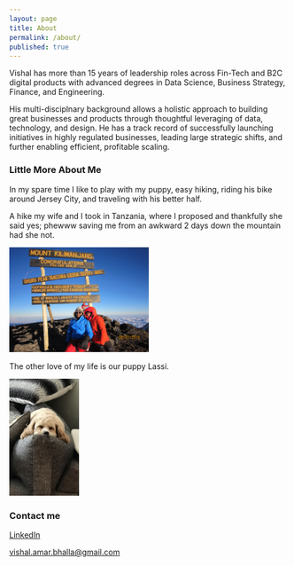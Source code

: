 ```yaml
---
layout: page
title: About
permalink: /about/
published: true
---
```

Vishal has more than 15 years of leadership roles across Fin-Tech and B2C digital products with advanced degrees in Data Science, Business Strategy, Finance, and Engineering.  

His multi-disciplnary background allows a holistic approach to building great businesses and products through thoughtful leveraging of data, technology, and design.  He has a track record of successfully launching initiatives in highly regulated businesses, leading large strategic shifts, and further enabling efficient, profitable scaling. 

### Little More About Me

In my spare time I like to play with my puppy, easy hiking, riding his bike around Jersey City, and traveling with his better half.

A hike my wife and I took in Tanzania, where I proposed and thankfully she said yes; phewww saving me from an awkward 2 days down the mountain had she not. 

<img src="/images/africa.jpg" alt="Puppy" height="50%" width="50%">    

The other love of my life is our puppy Lassi.

<img src="/images/Lass.jpg" alt="Puppy" height="25%" width="25%" >

### Contact me

<a href="https://www.linkedin.com/in/vishal-bhalla/" target="_blank">LinkedIn</a>

[vishal.amar.bhalla@gmail.com](mailto:vishal.amar.bhalla@gmail.com)
